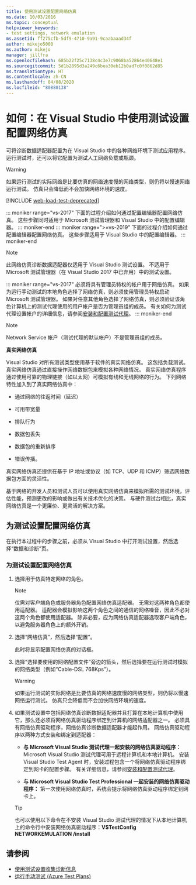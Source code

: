 ```yaml
---
title: 使用测试设置配置网络仿真
ms.date: 10/03/2016
ms.topic: conceptual
helpviewer_keywords:
- test settings, network emulation
ms.assetid: ff275cfb-5df9-4710-9a91-9caabaaad34f
author: mikejo5000
ms.author: mikejo
manager: jillfra
ms.openlocfilehash: 685b22f25c7138c4c3e7c9068ba52864e40648e1
ms.sourcegitcommit: 5d1b2895d3a249c6bea30eb12b0ad7c0f0862d85
ms.translationtype: HT
ms.contentlocale: zh-CN
ms.lasthandoff: 04/08/2020
ms.locfileid: "80880138"
---
```

# <a name="how-to-configure-network-emulation-using-test-settings-in-visual-studio"></a>如何：在 Visual Studio 中使用测试设置配置网络仿真

可将诊断数据适配器配置为在 Visual Studio 中的各种网络环境下测试应用程序。 运行测试时，还可以将它配置为测试人工网络负载或瓶颈。

> [!WARNING]
> 如果运行测试的实际网络是比要仿真的网络速度慢的网络类型，则仍将以慢速网络运行测试。 仿真只会降低而不会加快网络环境的速度。

[!INCLUDE [web-load-test-deprecated](includes/web-load-test-deprecated.md)]

::: moniker range="vs-2017"
下面的过程介绍如何通过配置编辑器配置网络仿真。 这些步骤同时适用于 Microsoft 测试管理器和 Visual Studio 中的配置编辑器。
::: moniker-end
::: moniker range=">=vs-2019"
下面的过程介绍如何通过配置编辑器配置网络仿真。 这些步骤适用于 Visual Studio 中的配置编辑器。
::: moniker-end

> [!NOTE]
> 此网络仿真诊断数据适配器仅适用于 Visual Studio 测试设置。 不适用于 Microsoft 测试管理器（在 Visual Studio 2017 中已弃用）中的测试设置。

::: moniker range="vs-2017"
必须将具有管理员特权的帐户用于网络仿真。 如果为运行手动测试的本地角色选择了网络仿真，则必须使用管理员特权启动 Microsoft 测试管理器。 如果对任意其他角色选择了网络仿真，则必须验证该角色计算机上的测试代理使用的用户帐户是否为管理员组的成员。 有关如何为测试代理设置帐户的详细信息，请参阅[安装和配置测试代理](../test/lab-management/install-configure-test-agents.md)。
::: moniker-end

> [!NOTE]
> Network Service 帐户（测试代理的默认帐户）不是管理员组的成员。

**真实网络仿真**

Visual Studio 对所有测试类型使用基于软件的真实网络仿真。 这包括负载测试。 真实网络仿真通过直接操作网络数据包来模拟各种网络情况。 真实网络仿真程序通过使用可靠的物理链接（如以太网）可模拟有线和无线网络的行为。 下列网络特性加入到了真实网络仿真中：

- 通过网络的往返时间（延迟）

- 可用带宽量

- 排队行为

- 数据包丢失

- 数据包的重新排序

- 错误传播。

真实网络仿真还提供在基于 IP 地址或协议（如 TCP、UDP 和 ICMP）筛选网络数据包方面的灵活性。

基于网络的开发人员和测试人员可以使用真实网络仿真来模拟所需的测试环境，评估性能，预测更改的影响或做出有关技术优化的决策。 与硬件测试台相比，真实网络仿真是一个更廉价、更灵活的解决方案。

## <a name="configure-network-emulation-for-your-test-settings"></a>为测试设置配置网络仿真

在执行本过程中的步骤之前，必须从 Visual Studio 中打开测试设置，然后选择“数据和诊断”页。 

### <a name="to-configure-network-emulation-for-your-test-settings"></a>为测试设置配置网络仿真

1. 选择用于仿真特定网络的角色。

    > [!NOTE]
    > 仅需对客户端角色或服务器角色配置网络仿真适配器。 无需对这两种角色都使用适配器。 适配器会模拟影响这两个角色之间的通信的网络噪音，因此不必对这两个角色都使用适配器。 除非必要，应为网络仿真适配器选取客户端角色，以避免服务器角色上的额外开销。

2. 选择“网络仿真”，然后选择“配置”。  

     此时将显示配置网络仿真的对话框。

3. 选择“选择要使用的网络配置文件”旁边的箭头，然后选择要在运行测试时模拟的网络类型（例如“Cable-DSL 768Kps”）。  

    > [!WARNING]
    > 如果运行测试的实际网络是比要仿真的网络速度慢的网络类型，则仍将以慢速网络运行测试。 仿真只会降低而不会加快网络环境的速度。

4. 如果测试设置中包括网络仿真诊断数据适配器并且打算在本地计算机中使用它，那么还必须将网络仿真驱动程序绑定到计算机的网络适配器之一。 必须具有网络仿真驱动程序，网络仿真诊断数据适配器才能起作用。 网络仿真驱动程序以两种方式安装和绑定到适配器：

    - **与 Microsoft Visual Studio 测试代理一起安装的网络仿真驱动程序：** Microsoft Visual Studio 测试代理可用于远程计算机和本地计算机。 安装 Visual Studio Test Agent 时，安装过程包含一个将网络仿真驱动程序绑定到网卡的配置步骤。 有关详细信息，请参阅[安装和配置测试代理](../test/lab-management/install-configure-test-agents.md)。

    - **与 Microsoft Visual Studio Test Professional 一起安装的网络仿真驱动程序：** 第一次使用网络仿真时，系统会提示将网络仿真驱动程序绑定到网卡上。

    > [!TIP]
    > 也可以使用以下命令在不安装 Visual Studio 测试代理的情况下从本地计算机上的命令行中安装网络仿真驱动程序：**VSTestConfig NETWORKEMULATION /install**

## <a name="see-also"></a>请参阅

- [使用测试设置收集诊断信息](../test/collect-diagnostic-information-using-test-settings.md)
- [运行手动测试 (Azure Test Plans)](/azure/devops/test/run-manual-tests?view=vsts)
